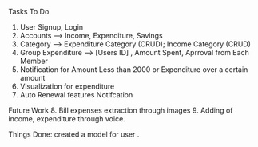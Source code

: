 Tasks To Do

1. User Signup, Login
2. Accounts --> Income, Expenditure, Savings
3. Category --> Expenditure Category (CRUD); Income Category (CRUD)
4. Group Expenditure --> [Users ID] , Amount Spent, Aprroval from Each Member
5. Notification for Amount Less than 2000 or Expenditure over a certain amount
6. Visualization for expenditure
7. Auto Renewal features Notifcation

Future Work
8. Bill expenses extraction through images
9. Adding of income, expenditure through voice.



Things Done:
created a model for user .